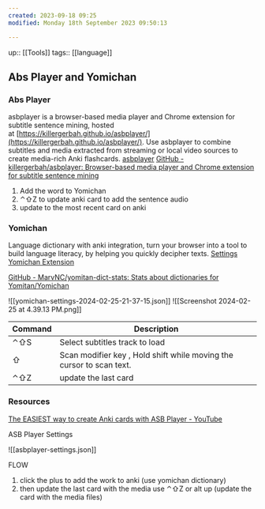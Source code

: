 ```yaml
---
created: 2023-09-18 09:25
modified: Monday 18th September 2023 09:50:13

---
```

up::  [[Tools]]
tags:: [[language]]

## Abs Player and Yomichan

### Abs Player
asbplayer is a browser-based media player and Chrome extension for subtitle sentence mining, hosted at [https://killergerbah.github.io/asbplayer/](https://killergerbah.github.io/asbplayer/). Use asbplayer to combine subtitles and media extracted from streaming or local video sources to create media-rich Anki flashcards.
[asbplayer](https://killergerbah.github.io/asbplayer/)
[GitHub - killergerbah/asbplayer: Browser-based media player and Chrome extension for subtitle sentence mining](https://github.com/killergerbah/asbplayer)

1. Add the word to Yomichan
2. ⌃⇧Z to update anki card to add the sentence audio
3. update to the most recent card on anki
### Yomichan
Language dictionary with anki integration, turn your browser into a tool to build language literacy, by helping you quickly decipher texts.
[Settings](chrome-extension://ogmnaimimemjmbakcfefmnahgdfhfami/settings.html#!dictionaries)
[Yomichan Extension](https://chrome.google.com/webstore/detail/yomichan/ogmnaimimemjmbakcfefmnahgdfhfami)

[GitHub - MarvNC/yomitan-dict-stats: Stats about dictionaries for Yomitan/Yomichan](https://github.com/MarvNC/yomitan-dict-stats?tab=readme-ov-file#mandarin-chinese)

![[yomichan-settings-2024-02-25-21-37-15.json]]
![[Screenshot 2024-02-25 at 4.39.13 PM.png]]



| Command | Description                                                          |
| ------- | -------------------------------------------------------------------- |
| ⌃⇧S     | Select subtitles track to load                                       |
| ⇧       | Scan modifier key , Hold shift while moving the cursor to scan text. |
| ⌃⇧Z     | update the last card                                                 |
### Resources
[The EASIEST way to create Anki cards with ASB Player - YouTube](https://www.youtube.com/watch?v=jXO4gmCmcNE)

ASB Player Settings

![[asbplayer-settings.json]]



FLOW
1. click the plus to add the work to anki (use yomichan dictionary)
2. then update the last card with the media use  ⌃⇧Z  or alt up   (update the card with the media files)

